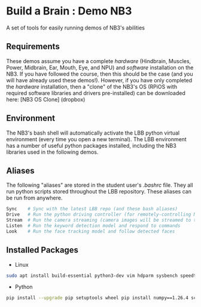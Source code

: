 # Build a Brain : Demo NB3
A set of tools for easily running demos of NB3's abilities

## Requirements
These demos assume you have a complete *hardware* (Hindbrain, Muscles, Power, Midbrain, Ear, Mouth, Eye, and NPU) and *software* installation on the NB3. If you have followed the course, then this should be the case (and you will have already used these demos!). However, if you have only completed the *hardware* installation, then a "clone" of the NB3's OS (RPiOS with required software libraries and drivers pre-installed) can be downloaded here: [NB3 OS Clone] (dropbox)

## Environment
The NB3's bash shell will automatically activate the LBB python virtual environment (every time you open a new terminal). The LBB environment has a number of useful python packages installed, including the NB3 libraries used in the following demos.

## Aliases
The following "aliases" are stored in the student user's *.bashrc* file. They all run python scripts stored throughout the LBB repository. These aliases can be run from anywhere.

```bash
Sync    # Sync with the latest LBB repo (and these bash aliases)
Drive   # Run the python driving controller (for remotely-controlling NB3)
Stream  # Run the camera streaming (camera images will be streamed to the indicated website)
Listen  # Run the keyword detection model and respond to commands
Look    # Run the face tracking model and follow detected faces
```

## Installed Packages
- Linux
```bash
sudo apt install build-essential python3-dev vim hdparm sysbench speedtest-cli portaudio19-dev
```
- Python
```bash
pip install --upgrade pip setuptools wheel pip install numpy==1.26.4 scipy matplotlib opencv-python pyaudio wave soundfile sshkeyboard netifaces tflite-runtime
```
